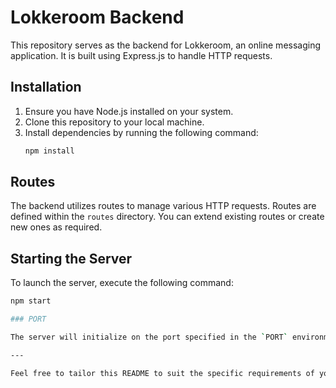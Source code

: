 # Lokkeroom Backend

This repository serves as the backend for Lokkeroom, an online messaging application. It is built using Express.js to handle HTTP requests.

## Installation

1. Ensure you have Node.js installed on your system.
2. Clone this repository to your local machine.
3. Install dependencies by running the following command:
   ```bash
   npm install

## Routes

The backend utilizes routes to manage various HTTP requests. Routes are defined within the `routes` directory. You can extend existing routes or create new ones as required.

## Starting the Server

To launch the server, execute the following command:

```bash
npm start

### PORT

The server will initialize on the port specified in the `PORT` environment variable. If no port is specified, it will default to port 3000.

---

Feel free to tailor this README to suit the specific requirements of your project. Ensure all essential information is included for developers to comprehend and effectively utilize the Lokkeroom backend.
